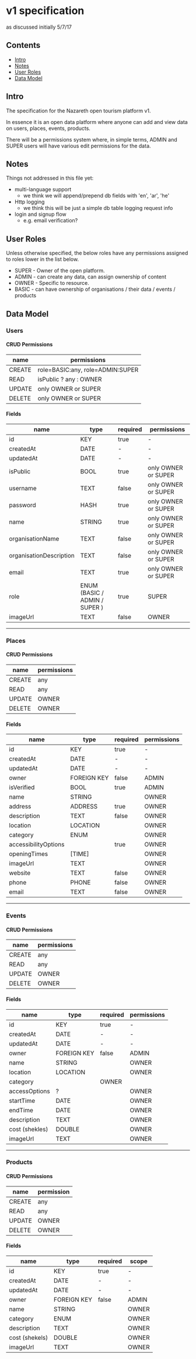 # v1 specification

as discussed initially 5/7/17

## Contents
- [Intro](#intro)
- [Notes](#notes)
- [User Roles](#user-roles)
- [Data Model](#data-model)

## Intro
The specification for the Nazareth open tourism platform v1.

In essence it is an open data platform where anyone can add and view data on users, places, events, products.

There will be a permissions system where, in simple terms, ADMIN and SUPER users will have various edit permissions for the data.

## Notes
Things not addressed in this file yet:
- multi-language support
    - we think we will append/prepend db fields with 'en', 'ar', 'he'
- Http logging
    - we think this will be just a simple db table logging request info
- login and signup flow
    - e.g. email verification?

## User Roles
Unless otherwise specified, the below roles have any permissions assigned to roles lower in the list below.

- SUPER - Owner of the open platform.
- ADMIN - can create any data, can assign ownership of content
- OWNER - Specific to resource.
- BASIC - can have ownership of organisations / their data / events / products

## Data Model

### Users

#### CRUD Permissions

name | permissions
---|---
CREATE | role=BASIC:any, role=ADMIN:SUPER
READ | isPublic ? any : OWNER
UPDATE | only OWNER or SUPER
DELETE | only OWNER or SUPER

#### Fields

name | type | required | permissions
---|---|---|---
id | KEY | true |-
createdAt| DATE | - | -
updatedAt| DATE | - | -
isPublic | BOOL | true | only OWNER or SUPER
username | TEXT | false | only OWNER or SUPER
password | HASH | true | only OWNER or SUPER
name| STRING | true | only OWNER or SUPER
organisationName | TEXT | false | only OWNER or SUPER
organisationDescription | TEXT | false | only OWNER or SUPER
email| TEXT | true | only OWNER or SUPER
role | ENUM (BASIC / ADMIN / SUPER ) | true | SUPER
imageUrl| TEXT | false | OWNER

---

### Places

#### CRUD Permissions

name | permissions
---|---
CREATE | any
READ | any
UPDATE | OWNER
DELETE | OWNER

#### Fields

name | type | required | permissions
---|---|---|---
id | KEY | true |-
createdAt| DATE | - | -
updatedAt| DATE | - | -
owner | FOREIGN KEY | false | ADMIN
isVerified | BOOL | true | ADMIN
name| STRING | | OWNER
address | ADDRESS | true | OWNER
description | TEXT | false | OWNER
location| LOCATION | | OWNER
category| ENUM | | OWNER
accessibilityOptions| | true | OWNER
openingTimes | [TIME] | | OWNER
imageUrl| TEXT | | OWNER
website | TEXT | false | OWNER
phone | PHONE | false | OWNER
email | TEXT | false | OWNER

---

### Events

#### CRUD Permissions

name | permissions
---|---
CREATE | any
READ | any
UPDATE | OWNER
DELETE | OWNER

#### Fields

name | type | required | permissions
---|---|---|---
id | KEY | true |-
createdAt| DATE | - | -
updatedAt| DATE | - | -
owner | FOREIGN KEY | false | ADMIN
name| STRING | | OWNER
location| LOCATION | | OWNER
category|  | OWNER
accessOptions| ? | | OWNER
startTime| DATE | | OWNER
endTime| DATE | | OWNER
description| TEXT | | OWNER
cost (shekles) | DOUBLE | | OWNER
imageUrl| TEXT | | OWNER

---

### Products

#### CRUD Permissions

name | permission
---|---
CREATE | any
READ | any
UPDATE | OWNER
DELETE | OWNER

#### Fields

name | type | required | scope
---|---|---|---
id | KEY | true |-
createdAt| DATE | - | -
updatedAt| DATE | - | -
owner | FOREIGN KEY | false | ADMIN
name| STRING | | OWNER
category| ENUM | | OWNER
description| TEXT | | OWNER
cost (shekels) | DOUBLE | | OWNER
imageUrl| TEXT | | OWNER
